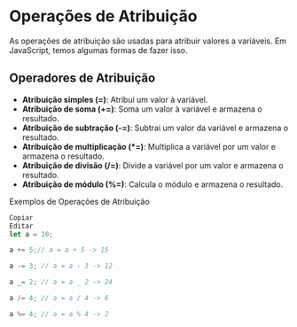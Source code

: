 # Operações de Atribuição

As operações de atribuição são usadas para atribuir valores a variáveis. Em JavaScript, temos algumas formas de fazer isso.

## Operadores de Atribuição

- **Atribuição simples (=)**: Atribui um valor à variável.
- **Atribuição de soma (+=)**: Soma um valor à variável e armazena o resultado.
- **Atribuição de subtração (-=)**: Subtrai um valor da variável e armazena o resultado.
- **Atribuição de multiplicação (\*=)**: Multiplica a variável por um valor e armazena o resultado.
- **Atribuição de divisão (/=)**: Divide a variável por um valor e armazena o resultado.
- **Atribuição de módulo (%=)**: Calcula o módulo e armazena o resultado.

Exemplos de Operações de Atribuição

```js
Copiar
Editar
let a = 10;

a += 5;// a = a + 5 -> 15

a -= 3; // a = a - 3 -> 12

a _= 2; // a = a _ 2 -> 24

a /= 4; // a = a / 4 -> 6

a %= 4; // a = a % 4 -> 2
```
